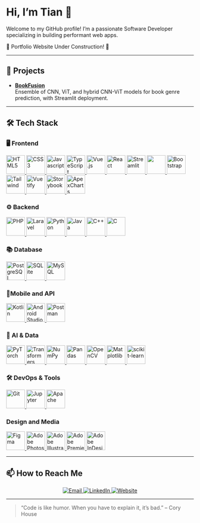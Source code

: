 <!--
**sniperbroco/sniperbroco** is a ✨ _special_ ✨ repository because its `README.md` (this file) appears on your GitHub profile.

Here are some ideas to get you started:


- 🌱 I’m currently learning ...
- 👯 I’m looking to collaborate on ...
- 🤔 I’m looking for help with ...
- 💬 Ask me about ...
- 📫 How to reach me: ...
- 😄 Pronouns: ...
- ⚡ Fun fact: ...
-->

# Hi, I’m Tian 👋

Welcome to my GitHub profile! I’m a passionate Software Developer specializing in building performant web apps.

🚧 Portfolio Website Under Construction! 🚧

---

## 🚀 Projects

- **[BookFusion](https://github.com/sniperbroco/bookfusion-classification-app)**  
  Ensemble of CNN, ViT, and hybrid CNN-ViT models for book genre prediction, with Streamlit deployment.

---
## 🛠️ Tech Stack

### 🖥️ Frontend
<p>
  <a href="https://html.spec.whatwg.org/multipage/" target="_blank">
    <img src="https://icon.icepanel.io/Technology/svg/HTML5.svg" alt="HTML5" width="50"/>
  </a>
  <a href="https://www.w3.org/Style/CSS/Overview.en.html" target="_blank">
    <img src="https://icon.icepanel.io/Technology/svg/CSS3.svg" alt="CSS3" width="50"/>
  </a>
  <a href="https://developer.mozilla.org/en-US/docs/Web/JavaScript/Guide" target="_blank">
    <img src="https://icon.icepanel.io/Technology/svg/JavaScript.svg" alt="Javascript" width="50"/>
  </a>
  <a href="https://www.typescriptlang.org/" target="_blank">
    <img src="https://icon.icepanel.io/Technology/svg/TypeScript.svg" alt="TypeScript" width="50"/>
  </a>
  <a href="https://vuejs.org/" target="_blank">
    <img src="https://icon.icepanel.io/Technology/svg/Vue.js.svg" alt="Vue.js" width="50"/>
  </a>
  <a href="https://react.dev/" target="_blank">
    <img src="https://icon.icepanel.io/Technology/svg/React.svg" alt="React" width="50"/>
  </a>
  <a href="https://streamlit.io/" target="_blank">
    <img src="https://icon.icepanel.io/Technology/svg/Streamlit.svg" alt="Streamlit" width="50"/>
  </a>
  <a href="https://vite.dev/" target="_blank">
    <img src="https://icon.icepanel.io/Technology/svg/Vite.js.svg" alt="" width="50"/>
  </a>
  <a href="https://getbootstrap.com/" target="_blank">
    <img src="https://icon.icepanel.io/Technology/svg/Bootstrap.svg" alt="Bootstrap" width="50"/>
  </a>
  <a href="https://tailwindcss.com/" target="_blank">
    <img src="https://icon.icepanel.io/Technology/svg/Tailwind-CSS.svg" alt="Tailwind" width="50"/>
  </a>
  <a href="https://vuetifyjs.com/en/" target="_blank">
    <img src="https://icon.icepanel.io/Technology/svg/Veutify.svg" alt="Vuetify" width="50"/>
  </a>
  <a href="https://storybook.js.org/" target="_blank">
    <img src="https://icon.icepanel.io/Technology/svg/Storybook.svg" alt="Storybook" width="50"/>
  </a>
  <a href="https://apexcharts.com/" target="_blank">
    <img src="https://apexcharts.com/wp-content/themes/apexcharts/img/apexcharts-logo-white-trimmed.svg" alt="ApexCharts" width="50"/>
  </a>
</p>

### ⚙️ Backend
<p>
  <a href="https://www.php.net/" target="_blank">
    <img src="https://icon.icepanel.io/Technology/svg/PHP.svg" alt="PHP" width="50"/>
  </a>
  <a href="https://laravel.com/" target="_blank">
    <img src="https://icon.icepanel.io/Technology/svg/Laravel.svg" alt="Laravel" width="50"/>
  </a>
  <a href="https://www.python.org/" target="_blank">
    <img src="https://icon.icepanel.io/Technology/svg/Python.svg" alt="Python" width="50"/>
  </a>
  <a href="https://www.java.com/en/" target="_blank">
    <img src="https://icon.icepanel.io/Technology/svg/Java.svg" alt="Java" width="50"/>
  </a>
  <a href="https://isocpp.org/" target="_blank">
    <img src="https://icon.icepanel.io/Technology/svg/C%2B%2B-%28CPlusPlus%29.svg" alt="C++" width="50"/>
  </a>
  <a href="https://www.c-language.org/" target="_blank">
    <img src="https://icon.icepanel.io/Technology/svg/C.svg" alt="C" width="50"/>
  </a>
</p>

### 📚 Database
<p>
  <a href="https://www.postgresql.org/" target="_blank">
    <img src="https://icon.icepanel.io/Technology/svg/PostgresSQL.svg" alt="PostgreSQL" width="50"/>
  </a>
  <a href="https://www.sqlite.org/" target="_blank">
    <img src="https://icon.icepanel.io/Technology/svg/SQLite.svg" alt="SQLite" width="50"/>
  </a>
  <a href="https://www.mysql.com/" target="_blank">
    <img src="https://icon.icepanel.io/Technology/svg/MySQL.svg" alt="MySQL" width="50"/>
  </a>
</p>

### 📱Mobile and API
<p>
  <a href="https://kotlinlang.org/" target="_blank">
    <img src="https://icon.icepanel.io/Technology/svg/Kotlin.svg" alt="Kotlin" width="50"/>
  </a>
  <a href="https://developer.android.com/studio" target="_blank">
    <img src="https://icon.icepanel.io/Technology/svg/Android-Studio.svg" alt="Android Studio" width="50"/>
  </a>
  <a href="https://www.postman.com/" target="_blank">
    <img src="https://icon.icepanel.io/Technology/svg/Postman.svg" alt="Postman" width="50"/>
  </a>
</p>

<p>

### 🧠 AI & Data

  <a href="https://pytorch.org/" target="_blank">
    <img src="https://icon.icepanel.io/Technology/svg/PyTorch.svg" alt="PyTorch" width="50"/>
  </a>
  <a href="https://huggingface.co/" target="_blank">
    <img src="https://huggingface.co/front/assets/huggingface_logo-noborder.svg" alt="Transformers" width="50"/>
  </a>
  <a href="https://numpy.org/" target="_blank">
    <img src="https://icon.icepanel.io/Technology/svg/NumPy.svg" alt="NumPy" width="50"/>
  </a>
  <a href="https://pandas.pydata.org/" target="_blank">
    <img src="https://icon.icepanel.io/Technology/svg/Pandas.svg" alt="Pandas" width="50"/>
  </a>
  <a href="https://opencv.org/" target="_blank">
    <img src="https://icon.icepanel.io/Technology/svg/OpenCV.svg" alt="OpenCV" width="50"/>
  </a>
  <a href="https://matplotlib.org/" target="_blank">
    <img src="https://icon.icepanel.io/Technology/svg/Matplotlib.svg" alt="Matplotlib" width="50"/>
  </a>
  <a href="https://scikit-learn.org/" target="_blank">
    <img src="https://icon.icepanel.io/Technology/svg/scikit-learn.svg" alt="scikit-learn" width="50"/>
  </a>
</p>

  
### 🛠️ DevOps & Tools
  <a href="https://git-scm.com/" target="_blank">
    <img src="https://icon.icepanel.io/Technology/svg/Git.svg" alt="Git" width="50"/>
  </a>
  <a href="https://jupyter.org/" target="_blank">
    <img src="https://icon.icepanel.io/Technology/svg/Jupyter.svg" alt="Jupyter" width="50"/>
  </a>
  <a href="https://httpd.apache.org/" target="_blank">
    <img src="https://icon.icepanel.io/Technology/svg/Apache.svg" alt="Apache" width="50"/>
  </a>
</p>

### Design and Media
  <p>
  <!-- Design & Prototyping -->
  <a href="https://www.figma.com/" target="_blank">
    <img src="https://icon.icepanel.io/Technology/svg/Figma.svg" alt="Figma" width="50"/>
  </a>
  <!-- Adobe Creative Suite -->
  <a href="https://www.adobe.com/products/photoshop.html" target="_blank">
    <img src="https://www.adobe.com/cc-shared/assets/img/product-icons/svg/photoshop-40.svg" alt="Adobe Photoshop" width="50"/>
  </a>
  <a href="https://www.adobe.com/products/illustrator.html" target="_blank">
    <img src="https://www.adobe.com/cc-shared/assets/img/product-icons/svg/illustrator.svg" alt="Adobe Illustrator" width="50"/>
  </a>
  <a href="https://www.adobe.com/products/premiere.html" target="_blank">
    <img src="https://www.adobe.com/cc-shared/assets/img/product-icons/svg/premiere-pro-40.svg" alt="Adobe Premiere Pro" width="50"/>
  </a>
  <a href="https://www.adobe.com/products/indesign.html" target="_blank">
    <img src="https://www.adobe.com/cc-shared/assets/img/product-icons/svg/indesign-40.svg" alt="Adobe InDesign" width="50"/>
  </a>
</p>

---

## 📫 How to Reach Me

<p align="center">
  <a href="mailto:crdelapena04@gmail.com" target="_blank">
    <img src="https://img.shields.io/badge/Email-D14836?style=for-the-badge&logo=gmail&logoColor=white" alt="Email" />
  </a>
  <a href="https://www.linkedin.com/in/delapenachristiancarlo/" target="_blank">
    <img src="https://img.shields.io/badge/LinkedIn-0A66C2?style=for-the-badge&logo=linkedin&logoColor=white" alt="LinkedIn" />
  </a>
  <a href="#" target="_blank">
    <img src="https://img.shields.io/badge/Website-000000?style=for-the-badge&logo=google-chrome&logoColor=white" alt="Website" />
  </a>
</p>

---

> “Code is like humor. When you have to explain it, it’s bad.” – Cory House

